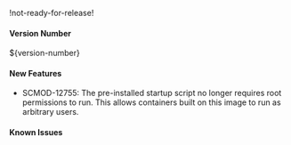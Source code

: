 !not-ready-for-release!

#### Version Number
${version-number}

#### New Features
- SCMOD-12755: The pre-installed startup script no longer requires root permissions to run. This allows containers 
  built on this image to run as arbitrary users.

#### Known Issues
